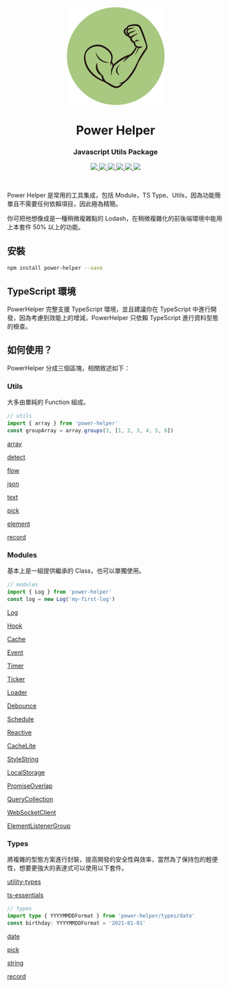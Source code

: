 <br>
<p align="center"><img style="max-width: 300px" src="./logo.png"></p>

<h1 align="center">Power Helper</h1>
<h3 align="center">Javascript Utils Package</h3>

<p align="center">
    <a href="https://www.npmjs.com/package/power-helper">
        <img src="https://img.shields.io/npm/v/power-helper.svg">
    </a>
    <a href='https://github.com/KHC-ZhiHao/PowerHelper/actions'>
        <img src='https://github.com/KHC-ZhiHao/PowerHelper/actions/workflows/build.yml/badge.svg'/>
    </a>
    <a href='https://coveralls.io/github/KHC-ZhiHao/PowerHelper?branch=master'>
        <img src='https://coveralls.io/repos/github/KHC-ZhiHao/PowerHelper/badge.svg?branch=master'/>
    </a>
    <a href="https://standardjs.com/">
        <img src="https://img.shields.io/badge/code_style-standard-brightgreen.svg">
    </a>
    <a href="https://lgtm.com/projects/g/KHC-ZhiHao/PowerHelper/context:javascript">
        <img src="https://img.shields.io/lgtm/grade/javascript/g/KHC-ZhiHao/PowerHelper.svg?logo=lgtm&logoWidth=18"/>
    </a>
    <a href="https://github.com/KHC-ZhiHao/PowerHelper">
        <img src="https://img.shields.io/github/stars/KHC-ZhiHao/PowerHelper.svg?style=social">
    </a>
    <br>
</p>

<br>

Power Helper 是常用的工具集成，包括 Module，TS Type、Utils，因為功能簡單且不需要任何依賴項目，因此極為精簡。

你可把他想像成是一種稍微複雜點的 Lodash，在稍微複雜化的前後端環境中能用上本套件 50% 以上的功能。

## 安裝

```bash
npm install power-helper --save
```

## TypeScript 環境

PowerHelper 完整支援 TypeScript 環境，並且建議你在 TypeScript 中進行開發，因為考慮到效能上的增減，PowerHelper 只依賴 TypeScript 進行資料型態的檢查。

## 如何使用？

PowerHelper 分成三個區塊，相關敘述如下：

### Utils

大多由單純的 Function 組成。

```ts
// utils
import { array } from 'power-helper'
const groupArray = array.groups(3, [1, 2, 3, 4, 5, 6])
```

[array](./lib/utils/array.md)

[detect](./lib/utils/detect.md)

[flow](./lib/utils/flow.md)

[json](./lib/utils/json.md)

[text](./lib/utils/text.md)

[pick](./lib/utils/pick.md)

[element](./lib/utils/element.md)

[record](./lib/utils/record.md)

### Modules

基本上是一組提供繼承的 Class，也可以單獨使用。

```ts
// modules
import { Log } from 'power-helper'
const log = new Log('my-first-log')
```

[Log](./lib/modules/log.md)

[Hook](./lib/modules/hook.md)

[Cache](./lib/modules/cache.md)

[Event](./lib/modules/event.md)

[Timer](./lib/modules/timer.md)

[Ticker](./lib/modules/ticker.md)

[Loader](./lib/modules/loader.md)

[Debounce](./lib/modules/debounce.md)

[Schedule](./lib/modules/schedule.md)

[Reactive](./lib/modules/reactive.md)

[CacheLite](./lib/modules/cache-lite.md)

[StyleString](./lib/modules/style-string.md)

[LocalStorage](./lib/modules/local-storage.md)

[PromiseOverlap](./lib/modules/promise-overlap.md)

[QueryCollection](./lib/modules/query-collection.md)

[WebSocketClient](./lib/modules/websocket.md)

[ElementListenerGroup](./lib/modules/element-listener-group.md)

### Types

將複雜的型態方案進行封裝，提高開發的安全性與效率，當然為了保持包的輕便性，想要更強大的表達式可以使用以下套件。

[utility-types](https://www.npmjs.com/package/utility-types)

[ts-essentials](https://github.com/krzkaczor/ts-essentials)

``` ts
// types
import type { YYYYMMDDFormat } from 'power-helper/types/date'
const birthday: YYYYMMDDFormat = '2021-01-01'
```

[date](./types/date.md)

[pick](./types/pick.md)

[string](./types/string.md)

[record](./types/record.md)
